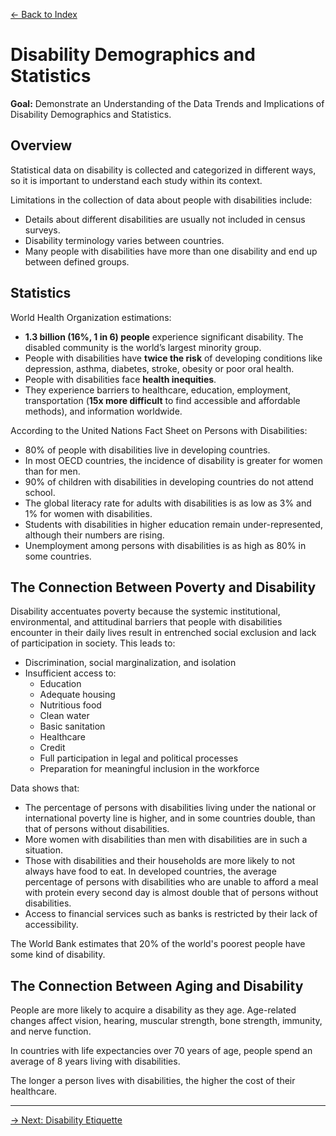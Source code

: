 [&larr; Back to Index](index.md)

# Disability Demographics and Statistics

**Goal:** Demonstrate an Understanding of the Data Trends and Implications of Disability Demographics and Statistics.

## Overview

Statistical data on disability is collected and categorized in different ways, so it is important to understand each study within its context.

Limitations in the collection of data about people with disabilities include:
* Details about different disabilities are usually not included in census surveys.
* Disability terminology varies between countries.
* Many people with disabilities have more than one disability and end up between defined groups.

## Statistics

World Health Organization estimations:
* **1.3 billion (16%, 1 in 6) people** experience significant disability. The disabled community is the world’s largest minority group.
* People with disabilities have **twice the risk** of developing conditions like depression, asthma, diabetes, stroke, obesity or poor oral health.
* People with disabilities face **health inequities**.
* They experience barriers to healthcare, education, employment, transportation (**15x more difficult** to find accessible and affordable methods), and information worldwide.

According to the United Nations Fact Sheet on Persons with Disabilities:
* 80% of people with disabilities live in developing countries.
* In most OECD countries, the incidence of disability is greater for women than for men.
* 90% of children with disabilities in developing countries do not attend school.
* The global literacy rate for adults with disabilities is as low as 3% and 1% for women with disabilities.
* Students with disabilities in higher education remain under-represented, although their numbers are rising.
* Unemployment among persons with disabilities is as high as 80% in some countries.

## The Connection Between Poverty and Disability

Disability accentuates poverty because the systemic institutional, environmental, and attitudinal barriers that people with disabilities encounter in their daily lives result in entrenched social exclusion and lack of participation in society. This leads to:

* Discrimination, social marginalization, and isolation
* Insufficient access to:
    * Education
    * Adequate housing
    * Nutritious food
    * Clean water
    * Basic sanitation
    * Healthcare
    * Credit
    * Full participation in legal and political processes
    * Preparation for meaningful inclusion in the workforce

Data shows that: 
* The percentage of persons with disabilities living under the national or international poverty line is higher, and in some countries double, than that of persons without disabilities.
* More women with disabilities than men with disabilities are in such a situation.
* Those with disabilities and their households are more likely to not always have food to eat. In developed countries, the average percentage of persons with disabilities who are unable to afford a meal with protein every second day is almost double that of persons without disabilities.
* Access to financial services such as banks is restricted by their lack of accessibility.

The World Bank estimates that 20% of the world's poorest people have some kind of disability.

## The Connection Between Aging and Disability

People are more likely to acquire a disability as they age. Age-related changes affect vision, hearing, muscular strength, bone strength, immunity, and nerve function.

In countries with life expectancies over 70 years of age, people spend an average of 8 years living with disabilities.

The longer a person lives with disabilities, the higher the cost of their healthcare.

--- 

[&rarr; Next: Disability Etiquette](e-disability-etiquette.md)